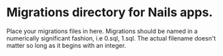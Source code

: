 # Migrations directory for Nails apps.

Place your migrations files in here. Migrations should be named in a numerically significant fashion, i.e 0.sql, 1.sql. The actual filename doesn't matter so long as it begins with an integer.

